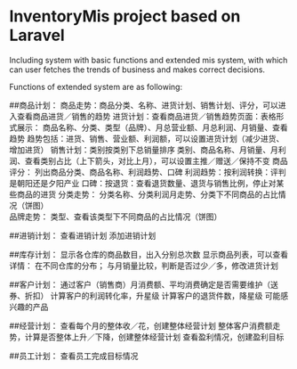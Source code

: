 # InventoryMis project based on Laravel

Including system with basic functions and extended mis system, with which can user fetches the trends of business and makes correct decisions.

Functions of extended system are as following:

##商品计划：
	商品走势：商品分类、名称、进货计划、销售计划、评分，可以进入查看商品进货／销售的趋势
		进货计划：查看商品进货／销售趋势页面：表格形式展示：
			商品名称、分类、类型（品牌）、月总营业额、月总利润、月销量、查看趋势
			趋势包括：进货、销售、营业额、利润额，可以设置进货计划（减少进货、增加进货）
		销售计划：类别按类别下总销量排序
			类别、商品名称、月销量、月利润、查看类别占比（上下箭头，对比上月），可以设置主推／赠送／保持不变
		商品评分：
			列出商品分类、商品名称、利润趋势、口碑
				利润趋势：按利润转换：评判是朝阳还是夕阳产业
				口碑：按退货：查看退货数量、退货与销售比例，停止对某些商品的进货
	分类走势：
		分类名称、分类利润月走势、分类下不同商品的占比情况（饼图）		
	品牌走势：
		类型、查看该类型下不同商品的占比情况（饼图）

##进销计划：
	查看进销计划
	添加进销计划

##库存计划：
	显示各仓库的商品数目，出入分别总次数
	显示商品列表，可以查看详情：
		在不同仓库的分布；
		与月销量比较，判断是否过少／多，修改进货计划

##客户计划：
	通过客户（销售商）月消费额、平均消费确定是否需要维护（送券、折扣）
	计算客户的利润转化率，升星级
	计算客户的退货件数，降星级
	可能感兴趣的产品

##经营计划：
	查看每个月的整体收／花，创建整体经营计划
	整体客户消费额走势，计算是否整体上升／下降，创建整体经营计划
	查看盈利情况，创建盈利目标

##员工计划：
	查看员工完成目标情况
